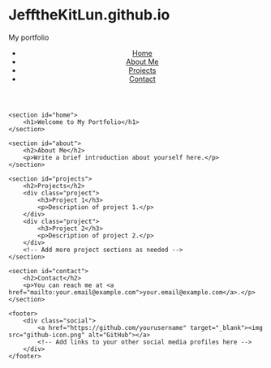 # JefftheKitLun.github.io
My portfolio
<!DOCTYPE html>
<html lang="en">
<head>
    <meta charset="UTF-8">
    <meta name="viewport" content="width=device-width, initial-scale=1.0">
    <title>Your Name - Portfolio</title>
    <link rel="stylesheet" href="style.css">
</head>
<body>
    <header>
        <nav>
            <ul>
                <li><a href="#home">Home</a></li>
                <li><a href="#about">About Me</a></li>
                <li><a href="#projects">Projects</a></li>
                <li><a href="#contact">Contact</a></li>
            </ul>
        </nav>
    </header>

    <section id="home">
        <h1>Welcome to My Portfolio</h1>
    </section>

    <section id="about">
        <h2>About Me</h2>
        <p>Write a brief introduction about yourself here.</p>
    </section>

    <section id="projects">
        <h2>Projects</h2>
        <div class="project">
            <h3>Project 1</h3>
            <p>Description of project 1.</p>
        </div>
        <div class="project">
            <h3>Project 2</h3>
            <p>Description of project 2.</p>
        </div>
        <!-- Add more project sections as needed -->
    </section>

    <section id="contact">
        <h2>Contact</h2>
        <p>You can reach me at <a href="mailto:your.email@example.com">your.email@example.com</a>.</p>
    </section>

    <footer>
        <div class="social">
            <a href="https://github.com/yourusername" target="_blank"><img src="github-icon.png" alt="GitHub"></a>
            <!-- Add links to your other social media profiles here -->
        </div>
    </footer>
</body>
</html>
